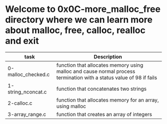 # Welcome to 0x0C-more_malloc_free directory where we can learn more about malloc, free, calloc, realloc and exit
| task 			| Description														|
| --------------------- | --------------------------------------------------------------------------------------------------------------------- |
| 0-malloc_checked.c	| function that allocates memory using malloc and cause normal process termination with a status value of 98 if fails 	|
| 1-string_nconcat.c	| function that concatenates two strings										|
| 2-calloc.c		| function that allocates memory for an array, using malloc								|
| 3-array_range.c	| function that creates an array of integers										|
